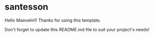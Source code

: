 # santesson

Hello Maevelin1! Thanks for using this template.

Don't forget to update this README.md file to suit your project's needs!



